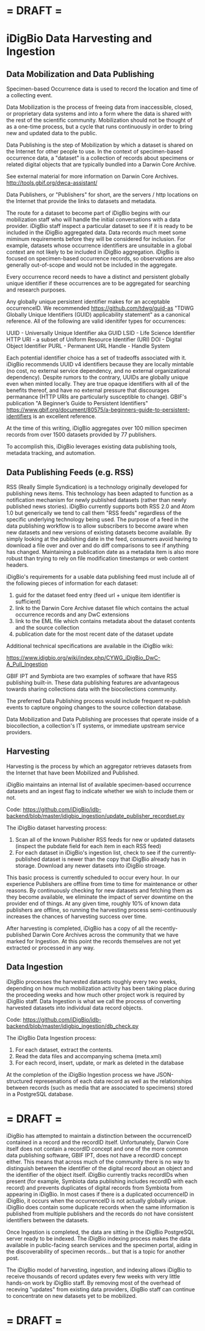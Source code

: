 # = DRAFT =

iDigBio Data Harvesting and Ingestion
=====================================


Data Mobilization and Data Publishing
-------------------------------------

Specimen-based Occurrence data is used to record the location and time of a collecting event.

Data Mobilization is the process of freeing data from inaccessible, closed, or proprietary data systems and into a form where the data is shared with the rest of the scientific community.  Mobilization should not be thought of as a one-time process, but a cycle that runs continuously in order to bring new and updated data to the public.

Data Publishing is the step of Mobilization by which a dataset is shared on the Internet for other people to use. In the context of specimen-based occurrence data, a "dataset" is a collection of records about specimens or related digital objects that are typically bundled into a Darwin Core Archive.

See external material for more information on Darwin Core Archives.
http://tools.gbif.org/dwca-assistant/

Data Publishers, or "Publishers" for short, are the servers / http locations on the Internet that provide the links to datasets and metadata.

The route for a dataset to become part of iDigBio begins with our mobilization staff who will handle the initial conversations with a data provider.  iDigBio staff inspect a particular dataset to see if it is ready to be included in the iDigBio aggregated data.  Data records much meet some miminum requirements before they will be considered for inclusion.  For example, datasets whose occurrence identifiers are unsuitable in a global context are not likely to be included in iDigBio aggregation.  iDigBio is focused on specimen-based occurrence records, so observations are also generally out-of-scope and would not be included in the aggregate.

Every occurrence record needs to have a distinct and persistent globally unique identifier if these occurrences are to be aggregated for searching and research purposes.

Any globally unique persistent identifier makes for an acceptable occurrenceID.  We recommended https://github.com/tdwg/guid-as "TDWG Globally Unique Identifiers (GUID) applicability statement" as a canonical reference.  All of the following are valid idenitifer types for occurrences:

UUID - Universally Unique Identifier aka GUID
LSID - Life Science Identifier
HTTP URI - a subset of Uniform Resource Identifier (URI)
DOI - Digital Object Identifier
PURL - Permanent URL
Handle - Handle System

Each potential identifier choice has a set of tradeoffs associated with it. iDigBio recommends UUID v4 identifiers because they are locally mintable (no cost, no external service dependency, and no external organizational dependency). Despite rumors to the contrary, UUIDs are globally unique even when minted locally.  They are true opaque identifiers with all of the benefits thereof, and have no external pressure that discourages permanance (HTTP URIs are particularly susceptible to change). GBIF's publication "A Beginner’s Guide to Persistent Identifiers" https://www.gbif.org/document/80575/a-beginners-guide-to-persistent-identifiers is an excellent reference.


At the time of this writing, iDigBio aggregates over 100 million specimen records from over 1500 datasets provided by 77 publishers.

To accomplish this, iDigBio leverages existing data publishing tools, metadata tracking, and automation.


Data Publishing Feeds (e.g. RSS)
--------------------------------

RSS (Really Simple Syndication) is a technology originally developed for publishing news items.  This technology has been adapted to function as a notification mechanism for newly published datasets (rather than newly published news stories).  iDigBio currently supports both RSS 2.0 and Atom 1.0 but generically we tend to call them "RSS feeds" regardless of the specific underlying technology being used.  The purpose of a feed in the data publishing workflow is to allow subscribers to become aware when new datasets and new versions of existing datasets become available. By simply looking at the publishing date in the feed, consumers avoid having to download a file over and over and do diff comparisons to see if anything has changed.  Maintaining a publication date as a metadata item is also more robust than trying to rely on file modification timestamps or web content headers.

iDigBio's requirements for a usable data publishing feed must include all of the following pieces of information for each dataset:

1. guid for the dataset feed entry (feed url + unique item identifier is sufficient)
2. link to the Darwin Core Archive dataset file which contains the actual occurrence records and any DwC extensions
3. link to the EML file which contains metadata about the dataset contents and the source collection
4. publication date for the most recent date of the dataset update

Additional technical specifications are available in the iDigBio wiki:

https://www.idigbio.org/wiki/index.php/CYWG_iDigBio_DwC-A_Pull_Ingestion

GBIF IPT and Symbiota are two examples of software that have RSS publishing built-in. These data publishing features are advantageous towards sharing collections data with the biocollections community.

The preferred Data Publishing process would include frequent re-publish events to capture ongoing changes to the source collection database.

Data Mobilization and Data Publishing are processes that operate inside of a biocollection, a collection's IT systems, or immediate upstream service providers.

Harvesting
----------

Harvesting is the process by which an aggregator retrieves datasets from the Internet that have been Mobilized and Published.

iDigBio maintains an internal list of available specimen-based occurrence datasets and an ingest flag to indicate whether we wish to include them or not.

Code:
https://github.com/iDigBio/idb-backend/blob/master/idigbio_ingestion/update_publisher_recordset.py

The iDigBio dataset harvesting process:

1. Scan all of the known Publisher RSS feeds for new or updated datasets (inspect the pubdate field for each item in each RSS feed)
2. For each dataset in iDigBio's ingestion list, check to see if the currently-published dataset is newer than the copy that iDigBio already has in storage. Download any newer datasets into iDigBio stroage.

This basic process is currently scheduled to occur every hour.  In our experience Publishers are offline from time to time for maintenance or other reasons.  By continuously checking for new datasets and fetching them as they become available, we eliminate the impact of server downtime on the provider end of things.  At any given time, roughly 10% of known data publishers are offline, so running the harvesting process semi-continuously increases the chances of harvesting success over time.

After harvesting is completed, iDigBio has a copy of all the recently-published Darwin Core Archives across the community that we have marked for Ingestion. At this point the records themselves are not yet extracted or processed in any way.

Data Ingestion
--------------

iDigBio processes the harvested datasets roughly every two weeks, depending on how much mobilization activity has been taking place during the proceeding weeks and how much other project work is required by iDigBio staff. Data Ingestion is what we call the process of converting harvested datasets into individual data record objects.

Code:
https://github.com/iDigBio/idb-backend/blob/master/idigbio_ingestion/db_check.py

The iDigBio Data Ingestion process:

1. For each dataset, extract the contents.
2. Read the data files and accompanying schema (meta.xml)
3. For each record, insert, update, or mark as deleted in the database

At the completion of the iDigBio Ingestion process we have JSON-structured represenations of each data record as well as the relationships between records (such as media that are associated to specimens) stored in a PostgreSQL database.

# = DRAFT =


iDigBio has attempted to maintain a distinction between the occurrenceID contained in a record and the recordID itself.  Unfortunately, Darwin Core itself does not contain a recordID concept and one of the more common data publishing software, GBIF IPT, does not have a recordID concept either.  This means that across much of the community there is no way to distinguish between the identifier of the digital record about an object and the identifier of the object itself. iDigBio currently tracks recordIDs when present (for example, Symbiota data publishing includes recordID with each record) and prevents duplicates of digital records from Symbiota from appearing in iDigBio.  In most cases if there is a duplicated occurrenceID in iDigBio, it occurs when the occurrenceID is not actually globally unique. iDigBio does contain some duplicate records when the same information is published from multiple publishers and the records do not have consistent identifiers between the datasets.


Once Ingestion is completed, the data are sitting in the iDigBio PostgreSQL server ready to be indexed. The iDigBio indexing process makes the data available in public-facing search services and the specimen portal, aiding in the discoverability of specimen records... but that is a topic for another post.

The iDigBio model of harvesting, ingestion, and indexing allows iDigBio to receive thousands of record updates every few weeks with very little hands-on work by iDigBio staff.  By removing most of the overhead of receving "updates" from existing data providers, iDigBio staff can continue to concentrate on new datasets yet to be mobilized.

# = DRAFT =
